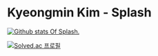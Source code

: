 # Kyeongmin Kim - Splash

[![Github stats Of Splash.](https://github-readme-stats.vercel.app/api?username=usernameSplash&show_icons=true&theme=graywhite)](https://github.com/anuraghazra/github-readme-stats) 

[![Solved.ac
프로필](http://mazassumnida.wtf/api/v2/generate_badge?boj=leomessi&cache=ce)](https://solved.ac/leomessi)
